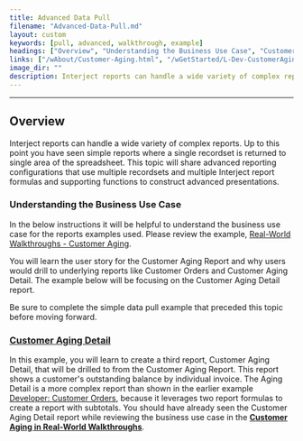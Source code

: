 ```yaml
---
title: Advanced Data Pull
filename: "Advanced-Data-Pull.md"
layout: custom
keywords: [pull, advanced, walkthrough, example]
headings: ["Overview", "Understanding the Business Use Case", "Customer Aging Detail"]
links: ["/wAbout/Customer-Aging.html", "/wGetStarted/L-Dev-CustomerAgingDetail.html", "/wGetStarted/L-Dev-CustomerOrders.html", "/wAbout/Customer-Aging.html"]
image_dir: ""
description: Interject reports can handle a wide variety of complex reports. Up to this point you have seen simple reports where a single recordset is returned to single area of the spreadsheet. This topic will share advanced reporting configurations that use multiple recordsets and multiple Interject report formulas and supporting functions to construct advanced presentations.
---
```

* * *

## Overview

Interject reports can handle a wide variety of complex reports. Up to this point you have seen simple reports where a single recordset is returned to single area of the spreadsheet. This topic will share advanced reporting configurations that use multiple recordsets and multiple Interject report formulas and supporting functions to construct advanced presentations.

### Understanding the Business Use Case

In the below instructions it will be helpful to understand the business use case for the reports examples used. Please review the example, [Real-World Walkthroughs - Customer Aging](/wAbout/Customer-Aging.html).

You will learn the user story for the Customer Aging Report and why users would drill to underlying reports like Customer Orders and Customer Aging Detail. The example below will be focusing on the Customer Aging Detail report.

Be sure to complete the simple data pull example that preceded this topic before moving forward.

### [Customer Aging Detail](/wGetStarted/L-Dev-CustomerAgingDetail.html)

In this example, you will learn to create a third report, Customer Aging Detail, that will be drilled to from the Customer Aging Report. This report shows a customer's outstanding balance by individual invoice. The Aging Detail is a more complex report than shown in the earlier example [Developer: Customer Orders](/wGetStarted/L-Dev-CustomerOrders.html), because it leverages two report formulas to create a report with subtotals. You should have already seen the Customer Aging Detail report while reviewing the business use case in the [**Customer Aging in Real-World Walkthroughs**](/wAbout/Customer-Aging.html). 